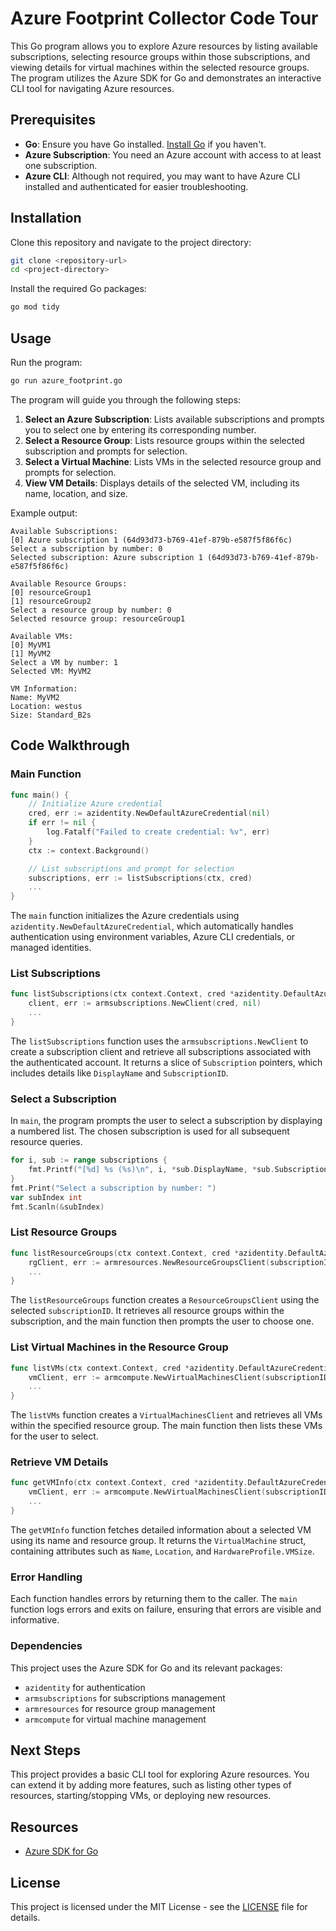 # Azure Footprint Collector Code Tour

This Go program allows you to explore Azure resources by listing available subscriptions, selecting resource groups within those subscriptions, and viewing details for virtual machines within the selected resource groups. The program utilizes the Azure SDK for Go and demonstrates an interactive CLI tool for navigating Azure resources.

## Prerequisites

- **Go**: Ensure you have Go installed. [Install Go](https://golang.org/doc/install) if you haven't.
- **Azure Subscription**: You need an Azure account with access to at least one subscription.
- **Azure CLI**: Although not required, you may want to have Azure CLI installed and authenticated for easier troubleshooting.

## Installation

Clone this repository and navigate to the project directory:

```bash
git clone <repository-url>
cd <project-directory>
```

Install the required Go packages:

```bash
go mod tidy
```

## Usage

Run the program:

```bash
go run azure_footprint.go
```

The program will guide you through the following steps:

1. **Select an Azure Subscription**: Lists available subscriptions and prompts you to select one by entering its corresponding number.
2. **Select a Resource Group**: Lists resource groups within the selected subscription and prompts for selection.
3. **Select a Virtual Machine**: Lists VMs in the selected resource group and prompts for selection.
4. **View VM Details**: Displays details of the selected VM, including its name, location, and size.

Example output:

```plaintext
Available Subscriptions:
[0] Azure subscription 1 (64d93d73-b769-41ef-879b-e587f5f86f6c)
Select a subscription by number: 0
Selected subscription: Azure subscription 1 (64d93d73-b769-41ef-879b-e587f5f86f6c)

Available Resource Groups:
[0] resourceGroup1
[1] resourceGroup2
Select a resource group by number: 0
Selected resource group: resourceGroup1

Available VMs:
[0] MyVM1
[1] MyVM2
Select a VM by number: 1
Selected VM: MyVM2

VM Information:
Name: MyVM2
Location: westus
Size: Standard_B2s
```

## Code Walkthrough

### Main Function

```go
func main() {
	// Initialize Azure credential
	cred, err := azidentity.NewDefaultAzureCredential(nil)
	if err != nil {
		log.Fatalf("Failed to create credential: %v", err)
	}
	ctx := context.Background()

	// List subscriptions and prompt for selection
	subscriptions, err := listSubscriptions(ctx, cred)
	...
}
```

The `main` function initializes the Azure credentials using `azidentity.NewDefaultAzureCredential`, which automatically handles authentication using environment variables, Azure CLI credentials, or managed identities.

### List Subscriptions

```go
func listSubscriptions(ctx context.Context, cred *azidentity.DefaultAzureCredential) ([]*armsubscriptions.Subscription, error) {
	client, err := armsubscriptions.NewClient(cred, nil)
	...
}
```

The `listSubscriptions` function uses the `armsubscriptions.NewClient` to create a subscription client and retrieve all subscriptions associated with the authenticated account. It returns a slice of `Subscription` pointers, which includes details like `DisplayName` and `SubscriptionID`.

### Select a Subscription

In `main`, the program prompts the user to select a subscription by displaying a numbered list. The chosen subscription is used for all subsequent resource queries.

```go
for i, sub := range subscriptions {
	fmt.Printf("[%d] %s (%s)\n", i, *sub.DisplayName, *sub.SubscriptionID)
}
fmt.Print("Select a subscription by number: ")
var subIndex int
fmt.Scanln(&subIndex)
```

### List Resource Groups

```go
func listResourceGroups(ctx context.Context, cred *azidentity.DefaultAzureCredential, subscriptionID string) ([]*armresources.ResourceGroup, error) {
	rgClient, err := armresources.NewResourceGroupsClient(subscriptionID, cred, nil)
	...
}
```

The `listResourceGroups` function creates a `ResourceGroupsClient` using the selected `subscriptionID`. It retrieves all resource groups within the subscription, and the main function then prompts the user to choose one.

### List Virtual Machines in the Resource Group

```go
func listVMs(ctx context.Context, cred *azidentity.DefaultAzureCredential, subscriptionID, resourceGroup string) ([]*armcompute.VirtualMachine, error) {
	vmClient, err := armcompute.NewVirtualMachinesClient(subscriptionID, cred, nil)
	...
}
```

The `listVMs` function creates a `VirtualMachinesClient` and retrieves all VMs within the specified resource group. The main function then lists these VMs for the user to select.

### Retrieve VM Details

```go
func getVMInfo(ctx context.Context, cred *azidentity.DefaultAzureCredential, subscriptionID, resourceGroup, vmName string) (*armcompute.VirtualMachine, error) {
	vmClient, err := armcompute.NewVirtualMachinesClient(subscriptionID, cred, nil)
	...
}
```

The `getVMInfo` function fetches detailed information about a selected VM using its name and resource group. It returns the `VirtualMachine` struct, containing attributes such as `Name`, `Location`, and `HardwareProfile.VMSize`.

### Error Handling

Each function handles errors by returning them to the caller. The `main` function logs errors and exits on failure, ensuring that errors are visible and informative.

### Dependencies

This project uses the Azure SDK for Go and its relevant packages:
- `azidentity` for authentication
- `armsubscriptions` for subscriptions management
- `armresources` for resource group management
- `armcompute` for virtual machine management


## Next Steps

This project provides a basic CLI tool for exploring Azure resources. You can extend it by adding more features, such as listing other types of resources, starting/stopping VMs, or deploying new resources.

## Resources

- [Azure SDK for Go](https://github.com/Azure/azure-sdk-for-go)

## License

This project is licensed under the MIT License - see the [LICENSE](LICENSE) file for details.
```